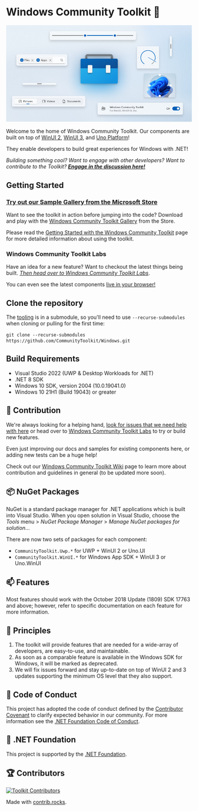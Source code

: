 
# Windows Community Toolkit 🧰

![Windows Community Toolkit Labs Social Image](CommunityToolkit-Header.png)

Welcome to the home of Windows Community Toolkit. Our components are built on top of [WinUI 2](https://aka.ms/winuigithub), [WinUI 3](https://aka.ms/winui3), and [Uno Platform](https://platform.uno)!

They enable developers to build great experiences for Windows with .NET!

_Building something cool? Want to engage with other developers? Want to contribute to the Toolkit? **[Engage in the discussion here!](https://github.com/CommunityToolkit/Windows/discussions)**_

## Getting Started

### [Try out our Sample Gallery from the Microsoft Store](https://aka.ms/windowstoolkitapp)

Want to see the toolkit in action before jumping into the code? Download and play with the [Windows Community Toolkit Gallery](https://www.microsoft.com/store/apps/9nblggh4tlcq) from the Store.

Please read the [Getting Started with the Windows Community Toolkit](https://docs.microsoft.com/dotnet/communitytoolkit/windows/getting-started) page for more detailed information about using the toolkit.

### Windows Community Toolkit Labs

Have an idea for a new feature? Want to checkout the latest things being built. _[Then head over to Windows Community Toolkit Labs](https://aka.ms/toolkit/labs/windows)_.

You can even see the latest components [live in your browser!](https://toolkitlabs.dev)

## Clone the repository

The [tooling](https://github.com/CommunityToolkit/Tooling-Windows-Submodule) is in a submodule, so you'll need to use `--recurse-submodules` when cloning or pulling for the first time:

```shell
git clone --recurse-submodules https://github.com/CommunityToolkit/Windows.git
```

## Build Requirements

- Visual Studio 2022 (UWP & Desktop Workloads for .NET)
- .NET 8 SDK
- Windows 10 SDK, version 2004 (10.0.19041.0)
- Windows 10 21H1 (Build 19043) or greater

## 🚀 Contribution

We're always looking for a helping hand, [look for issues that we need help with here](https://github.com/CommunityToolkit/Windows/issues?q=is%3Aopen+is%3Aissue+label%3A%22help+wanted%22) or head over to [Windows Community Toolkit Labs](https://aka.ms/toolkit/labs/windows) to try or build new features.

Even just improving our docs and samples for existing components here, or adding new tests can be a huge help!

Check out our [Windows Community Toolkit Wiki](https://aka.ms/wct/wiki) page to learn more about contribution and guidelines in general (to be updated more soon).

## 📦 NuGet Packages

NuGet is a standard package manager for .NET applications which is built into Visual Studio. When you open solution in Visual Studio, choose the *Tools* menu > *NuGet Package Manager* > *Manage NuGet packages for solution…* 

There are now two sets of packages for each component:

- `CommunityToolkit.Uwp.*` for UWP + WinUI 2 or Uno.UI
- `CommunityToolkit.WinUI.*` for Windows App SDK + WinUI 3 or Uno.WinUI

## 📫 Features <a name="supported"></a>

Most features should work with the October 2018 Update (1809) SDK 17763 and above; however, refer to specific documentation on each feature for more information.

## 💠 Principles

1. The toolkit will provide features that are needed for a wide-array of developers, are easy-to-use, and maintainable.
2. As soon as a comparable feature is available in the Windows SDK for Windows, it will be marked as deprecated.
3. We will fix issues forward and stay up-to-date on top of WinUI 2 and 3 updates supporting the minimum OS level that they also support.

## 📄 Code of Conduct

This project has adopted the code of conduct defined by the [Contributor Covenant](http://contributor-covenant.org/)
to clarify expected behavior in our community.
For more information see the [.NET Foundation Code of Conduct](CODE_OF_CONDUCT.md).

## 🏢 .NET Foundation

This project is supported by the [.NET Foundation](http://dotnetfoundation.org).

## 🏆 Contributors

[![Toolkit Contributors](https://contrib.rocks/image?repo=CommunityToolkit/Windows)](https://github.com/CommunityToolkit/Windows/graphs/contributors)

Made with [contrib.rocks](https://contrib.rocks).
